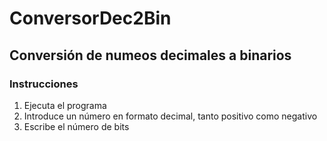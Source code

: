# ConversorDec2Bin

## Conversión de numeos __decimales__ a __binarios__

### Instrucciones
1. Ejecuta el programa
2. Introduce un número en formato decimal, tanto positivo como negativo
3. Escribe el número de bits

